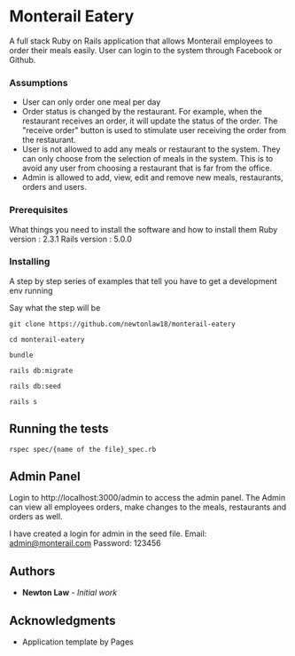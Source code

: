 # Monterail Eatery

A full stack Ruby on Rails application that allows Monterail employees to order their meals easily. User can login to the system through Facebook or Github. 

### Assumptions

* User can only order one meal per day
* Order status is changed by the restaurant. For example, when the restaurant receives an order, it will update the status of the order. The "receive order" button is used to stimulate user receiving the order from the restaurant. 
* User is not allowed to add any meals or restaurant to the system. They can only choose from the selection of meals in the system. This is to avoid any user from choosing a restaurant that is far from the office. 
* Admin is allowed to add, view, edit and remove new meals, restaurants, orders and users. 

### Prerequisites

What things you need to install the software and how to install them
Ruby version : 2.3.1
Rails version : 5.0.0

### Installing

A step by step series of examples that tell you have to get a development env running

Say what the step will be

```
git clone https://github.com/newtonlaw18/monterail-eatery
```

```
cd monterail-eatery
```

```
bundle
```

```
rails db:migrate
```

```
rails db:seed
```

```
rails s
```

## Running the tests

```
rspec spec/{name of the file}_spec.rb
```

## Admin Panel

Login to http://localhost:3000/admin to access the admin panel. The Admin can view all employees orders, make changes to the meals, restaurants and orders as well. 

I have created a login for admin in the seed file.
Email: admin@monterail.com
Password: 123456

## Authors

* **Newton Law** - *Initial work*

## Acknowledgments

* Application template by Pages

